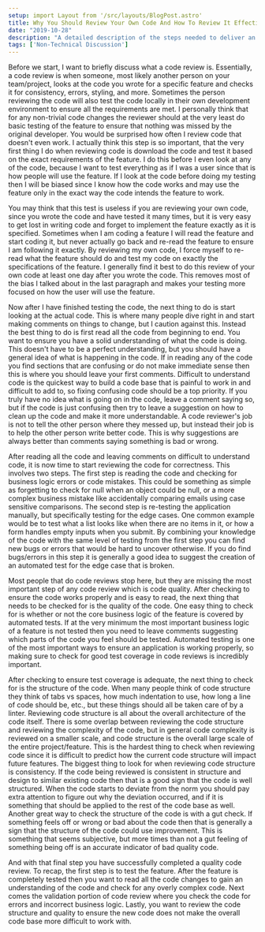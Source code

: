 ```yaml
---
setup: import Layout from '/src/layouts/BlogPost.astro'
title: Why You Should Review Your Own Code And How To Review It Effectively
date: "2019-10-28"
description: "A detailed description of the steps needed to deliver an effective code review, even if it is just for your own code."
tags: ['Non-Technical Discussion']
---
```


Before we start, I want to briefly discuss what a code review is. Essentially, a code review is when someone, most likely another person on your team/project, looks at the code you wrote for a specific feature and checks it for consistency, errors, styling, and more. Sometimes the person reviewing the code will also test the code locally in their own development environment to ensure all the requirements are met. I personally think that for any non-trivial code changes the reviewer should at the very least do basic testing of the feature to ensure that nothing was missed by the original developer. You would be surprised how often I review code that doesn't even work. I actually think this step is so important, that the very first thing I do when reviewing code is download the code and test it based on the exact requirements of the feature. I do this before I even look at any of the code, because I want to test everything as if I was a user since that is how people will use the feature. If I look at the code before doing my testing then I will be biased since I know how the code works and may use the feature only in the exact way the code intends the feature to work.

You may think that this test is useless if you are reviewing your own code, since you wrote the code and have tested it many times, but it is very easy to get lost in writing code and forget to implement the feature exactly as it is specified. Sometimes when I am coding a feature I will read the feature and start coding it, but never actually go back and re-read the feature to ensure I am following it exactly. By reviewing my own code, I force myself to re-read what the feature should do and test my code on exactly the specifications of the feature. I generally find it best to do this review of your own code at least one day after you wrote the code. This removes most of the bias I talked about in the last paragraph and makes your testing more focused on how the user will use the feature.

Now after I have finished testing the code, the next thing to do is start looking at the actual code. This is where many people dive right in and start making comments on things to change, but I caution against this. Instead the best thing to do is first read all the code from beginning to end. You want to ensure you have a solid understanding of what the code is doing. This doesn't have to be a perfect understanding, but you should have a general idea of what is happening in the code. If in reading any of the code you find sections that are confusing or do not make immediate sense then this is where you should leave your first comments. Difficult to understand code is the quickest way to build a code base that is painful to work in and difficult to add to, so fixing confusing code should be a top priority. If you truly have no idea what is going on in the code, leave a comment saying so, but if the code is just confusing then try to leave a suggestion on how to clean up the code and make it more understandable. A code reviewer's job is not to tell the other person where they messed up, but instead their job is to help the other person write better code. This is why suggestions are always better than comments saying something is bad or wrong.

After reading all the code and leaving comments on difficult to understand code, it is now time to start reviewing the code for correctness. This involves two steps. The first step is reading the code and checking for business logic errors or code mistakes. This could be something as simple as forgetting to check for null when an object could be null, or a more complex business mistake like accidentally comparing emails using case sensitive comparisons. The second step is re-testing the application manually, but specifically testing for the edge cases. One common example would be to test what a list looks like when there are no items in it, or how a form handles empty inputs when you submit. By combining your knowledge of the code with the same level of testing from the first step you can find new bugs or errors that would be hard to uncover otherwise. If you do find bugs/errors in this step it is generally a good idea to suggest the creation of an automated test for the edge case that is broken.

Most people that do code reviews stop here, but they are missing the most important step of any code review which is code quality. After checking to ensure the code works properly and is easy to read, the next thing that needs to be checked for is the quality of the code. One easy thing to check for is whether or not the core business logic of the feature is covered by automated tests. If at the very minimum the most important business logic of a feature is not tested then you need to leave comments suggesting which parts of the code you feel should be tested. Automated testing is one of the most important ways to ensure an application is working properly, so making sure to check for good test coverage in code reviews is incredibly important.

After checking to ensure test coverage is adequate, the next thing to check for is the structure of the code. When many people think of code structure they think of tabs vs spaces, how much indentation to use, how long a line of code should be, etc., but these things should all be taken care of by a linter. Reviewing code structure is all about the overall architecture of the code itself. There is some overlap between reviewing the code structure and reviewing the complexity of the code, but in general code complexity is reviewed on a smaller scale, and code structure is the overall large scale of the entire project/feature. This is the hardest thing to check when reviewing code since it is difficult to predict how the current code structure will impact future features. The biggest thing to look for when reviewing code structure is consistency. If the code being reviewed is consistent in structure and design to similar existing code then that is a good sign that the code is well structured. When the code starts to deviate from the norm you should pay extra attention to figure out why the deviation occurred, and if it is something that should be applied to the rest of the code base as well. Another great way to check the structure of the code is with a gut check. If something feels off or wrong or bad about the code then that is generally a sign that the structure of the code could use improvement. This is something that seems subjective, but more times than not a gut feeling of something being off is an accurate indicator of bad quality code.

And with that final step you have successfully completed a quality code review. To recap, the first step is to test the feature. After the feature is completely tested then you want to read all the code changes to gain an understanding of the code and check for any overly complex code. Next comes the validation portion of code review where you check the code for errors and incorrect business logic. Lastly, you want to review the code structure and quality to ensure the new code does not make the overall code base more difficult to work with.